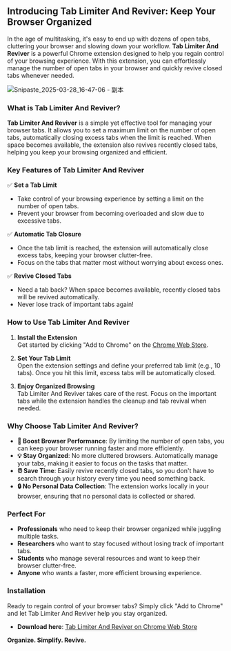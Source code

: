 ## **Introducing Tab Limiter And Reviver: Keep Your Browser Organized**

In the age of multitasking, it's easy to end up with dozens of open tabs, cluttering your browser and slowing down your workflow. **Tab Limiter And Reviver** is a powerful Chrome extension designed to help you regain control of your browsing experience. With this extension, you can effortlessly manage the number of open tabs in your browser and quickly revive closed tabs whenever needed.

![Snipaste_2025-03-28_16-47-06 - 副本](https://github.com/user-attachments/assets/64a972ab-f0f8-4879-afe9-4e2b1b424919)


### **What is Tab Limiter And Reviver?**

**Tab Limiter And Reviver** is a simple yet effective tool for managing your browser tabs. It allows you to set a maximum limit on the number of open tabs, automatically closing excess tabs when the limit is reached. When space becomes available, the extension also revives recently closed tabs, helping you keep your browsing organized and efficient.

### **Key Features of Tab Limiter And Reviver**

✅ **Set a Tab Limit**  
- Take control of your browsing experience by setting a limit on the number of open tabs.
- Prevent your browser from becoming overloaded and slow due to excessive tabs.

✅ **Automatic Tab Closure**  
- Once the tab limit is reached, the extension will automatically close excess tabs, keeping your browser clutter-free.
- Focus on the tabs that matter most without worrying about excess ones.

✅ **Revive Closed Tabs**  
- Need a tab back? When space becomes available, recently closed tabs will be revived automatically.
- Never lose track of important tabs again!

### **How to Use Tab Limiter And Reviver**

1. **Install the Extension**  
   Get started by clicking "Add to Chrome" on the [Chrome Web Store](https://chromewebstore.google.com/detail/tab-limiter-and-reviver/kjmbdiginbpnbdicffmfokalpgmfocnb).

2. **Set Your Tab Limit**  
   Open the extension settings and define your preferred tab limit (e.g., 10 tabs). Once you hit this limit, excess tabs will be automatically closed.

3. **Enjoy Organized Browsing**  
   Tab Limiter And Reviver takes care of the rest. Focus on the important tabs while the extension handles the cleanup and tab revival when needed.

### **Why Choose Tab Limiter And Reviver?**

- **🚀 Boost Browser Performance**: By limiting the number of open tabs, you can keep your browser running faster and more efficiently.
- **💡 Stay Organized**: No more cluttered browsers. Automatically manage your tabs, making it easier to focus on the tasks that matter.
- **⏰ Save Time**: Easily revive recently closed tabs, so you don't have to search through your history every time you need something back.
- **🔒 No Personal Data Collection**: The extension works locally in your browser, ensuring that no personal data is collected or shared.

### **Perfect For**

- **Professionals** who need to keep their browser organized while juggling multiple tasks.
- **Researchers** who want to stay focused without losing track of important tabs.
- **Students** who manage several resources and want to keep their browser clutter-free.
- **Anyone** who wants a faster, more efficient browsing experience.

### **Installation**

Ready to regain control of your browser tabs? Simply click "Add to Chrome" and let Tab Limiter And Reviver help you stay organized.

- **Download here**: [Tab Limiter And Reviver on Chrome Web Store](https://chromewebstore.google.com/detail/tab-limiter-and-reviver/kjmbdiginbpnbdicffmfokalpgmfocnb)

**Organize. Simplify. Revive.**
